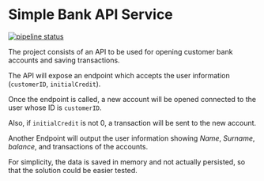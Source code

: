 # Simple Bank API Service

[![pipeline status](https://gitlab.com/kpavlov/sample-bank/badges/master/pipeline.svg)](https://gitlab.com/kpavlov/sample-bank/commits/master)

The project consists of an API to be used for opening customer bank accounts and saving transactions.

The API will expose an endpoint which accepts the user information (`customerID`, `initialCredit`).

Once the endpoint is called, a new account will be opened connected to the user whose ID is `customerID`.

Also, if `initialCredit` is not 0, a transaction will be sent to the new account.

Another Endpoint will output the user information showing _Name_, _Surname_, _balance_, and transactions of the accounts.

For simplicity, the data is saved in memory and not actually persisted, so that the solution could be easier tested.
